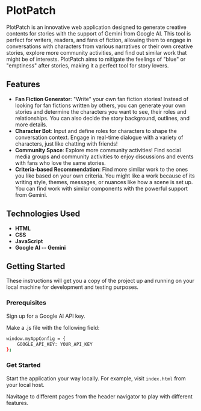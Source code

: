# PlotPatch

PlotPatch is an innovative web application designed to generate creative contents for stories with the support of Gemini from Google AI. This tool is perfect for writers, readers, and fans of fiction, allowing them to engage in conversations with characters from various narratives or their own creative stories, explore more community activities, and find out similar work that might be of interests. PlotPatch aims to mitigate the feelings of "blue" or "emptiness" after stories, making it a perfect tool for story lovers.

## Features

- **Fan Fiction Generator**: "Write" your own fan fiction stories! Instead of looking for fan fictions written by others, you can generate your own stories and determine the characters you want to see, their roles and relationships. You can also decide the story background, outlines, and more details.
- **Character Bot**: Input and define roles for characters to shape the conversation context. Engage in real-time dialogue with a variety of characters, just like chatting with friends!
- **Community Space**: Explore more community activities! Find social media groups and community activities to enjoy discussions and events with fans who love the same stories.
- **Criteria-based Recommendation**: Find more similar work to the ones you like based on your own criteria. You might like a work because of its writing style, themes, messages, or nuances like how a scene is set up. You can find work with similar components with the powerful support from Gemini.

## Technologies Used

- **HTML**
- **CSS**
- **JavaScript**
- **Google AI -- Gemini**

## Getting Started

These instructions will get you a copy of the project up and running on your local machine for development and testing purposes.

### Prerequisites

Sign up for a Google AI API key.

Make a .js file with the following field:

```bash
window.myAppConfig = {
    GOOGLE_API_KEY: YOUR_API_KEY
};
```

### Get Started

Start the application your way locally. For example, visit ```index.html``` from your local host.

Navitage to different pages from the header navigator to play with different features.
